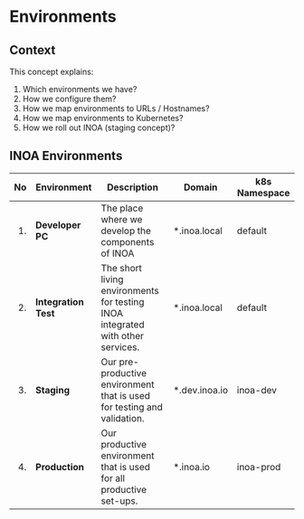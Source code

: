 # Environments

## Context

This concept explains:

1. Which environments we have?
2. How we configure them?
3. How we map environments to URLs / Hostnames?
4. How we map environments to Kubernetes?
5. How we roll out INOA (staging concept)?

## INOA Environments

| No |     Environment      |                                  Description                                   |    Domain     | k8s Namespace |
|---:|----------------------|--------------------------------------------------------------------------------|---------------|---------------|
| 1. | **Developer PC**     | The place where we develop the components of INOA                              | *.inoa.local  | default       |
| 2. | **Integration Test** | The short living environments for testing INOA integrated with other services. | *.inoa.local  | default       |
| 3. | **Staging**          | Our pre-productive environment that is used for testing and validation.        | *.dev.inoa.io | inoa-dev      |
| 4. | **Production**       | Our productive environment that is used for all productive set-ups.            | *.inoa.io     | inoa-prod     |

